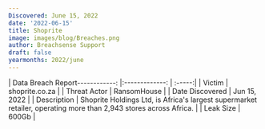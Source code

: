 ```yaml
---
Discovered: June 15, 2022
date: '2022-06-15'
title: Shoprite
image: images/blog/Breaches.png
author: Breachsense Support
draft: false
yearmonths: 2022/june
---
```


| Data Breach Report------------:     |:-------------:    | :-----:|
| Victim      | shoprite.co.za      | 
| Threat Actor      | RansomHouse      | 
| Date Discovered      | Jun 15, 2022      | 
| Description      | Shoprite Holdings Ltd, is Africa's largest supermarket retailer, operating more than 2,943 stores across Africa.      | 
| Leak Size      | 600Gb      | 


